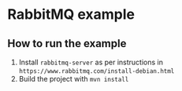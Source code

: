 # RabbitMQ example 

How to run the example
---

1. Install `rabbitmq-server` as per instructions in `https://www.rabbitmq.com/install-debian.html`
1. Build the project with `mvn install`
